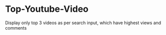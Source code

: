 # Top-Youtube-Video
Display only top 3 videos as per search input, which have highest views and comments
